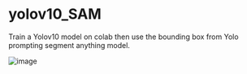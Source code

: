 # yolov10_SAM
Train a Yolov10 model on colab then use the bounding box from Yolo prompting segment anything model.

![image](https://github.com/user-attachments/assets/29f4d3a5-7dad-436a-ae0d-fd4634d59d18)
